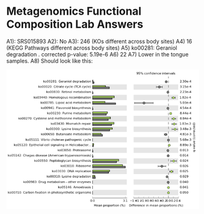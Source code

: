 # Metagenomics Functional Composition Lab Answers

A1): SRS015893
A2): No
A3): 246 (KOs different across body sites)
A4) 16 (KEGG Pathways different across body sites)
A5) ko00281: Geraniol degradation . corrected p-value: 5.19e-6
A6) 22
A7) Lower in the tongue samples.
A8) Should look like this:

![](https://github.com/bioinformatics-ca/2015_workshops/blob/master/metagenomics/STAMP_pathways.png?raw=true)
